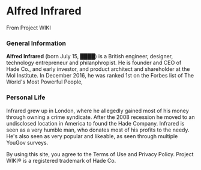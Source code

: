 # Alfred Infrared
From Project WIKI
### General Information
**Alfred Infrared** (born July 15, ████) is a British engineer, designer, technology entrepreneur and philanphropist. He is founder and CEO of Hade Co., and early investor, and product architect and shareholder at the Mol Institute. In December 2016, he was ranked 1st on the Forbes list of The World's Most Powerful People,
### Personal Life
Infrared grew up in London, where he allegedly gained most of his money through owning a crime syndicate. After the 2008 recession he moved to an undisclosed location in America to found the Hade Company.
Infrared is seen as a very humble man, who donates most of his profits to the needy. He's also seen as very popular and likeable, as seen through multiple YouGov surveys.

By using this site, you agree to the Terms of Use and Privacy Policy. Project WIKI® is a registered trademark of Hade Co.
